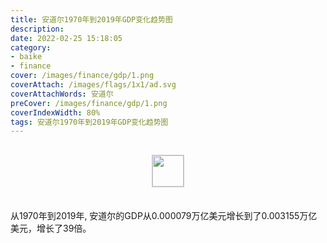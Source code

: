 ```yaml
---
title: 安道尔1970年到2019年GDP变化趋势图
description: 
date: 2022-02-25 15:18:05
category:
- baike
- finance
cover: /images/finance/gdp/1.png
coverAttach: /images/flags/1x1/ad.svg
coverAttachWords: 安道尔
preCover: /images/finance/gdp/1.png
coverIndexWidth: 80%
tags: 安道尔1970年到2019年GDP变化趋势图
---
```




<script src="/assets/js/charts/chart.js"></script>

<div style="text-align: center; margin: 30px 0; ">
    <img src="/images/flags/1x1/ad.svg" style="width: 50px; border: 1px solid #cccccc; ">
</div>

<div style="width: 98%; margin: 0 0 35px 0; ">
    <canvas id="myChart"></canvas>
</div>

<div>
<p class="paragraph">从1970年到2019年, 安道尔的GDP从0.000079万亿美元增长到了0.003155万亿美元，增长了39倍。</p>
</div>

<script>

    const dataGdp = {
        labels: [1970, 1971, 1972, 1973, 1974, 1975, 1976, 1977, 1978, 1979, 1980, 1981, 1982, 1983, 1984, 1985, 1986, 1987, 1988, 1989, 1990, 1991, 1992, 1993, 1994, 1995, 1996, 1997, 1998, 1999, 2000, 2001, 2002, 2003, 2004, 2005, 2006, 2007, 2008, 2009, 2010, 2011, 2012, 2013, 2014, 2015, 2016, 2017, 2018, 2019],
        datasets: [{
            label: '(万亿美元)  •  即刻编程  •  cn.hongkezhang.com',
            backgroundColor: 'rgb(0 0 128)',
            borderColor: 'rgb(0 0 128)',
            data: [0.000079, 0.000089, 0.000113, 0.000151, 0.000187, 0.000220, 0.000227, 0.000254, 0.000308, 0.000412, 0.000446, 0.000389, 0.000376, 0.000328, 0.000330, 0.000347, 0.000482, 0.000611, 0.000721, 0.000795, 0.001029, 0.001107, 0.001210, 0.001007, 0.001018, 0.001179, 0.001224, 0.001181, 0.001212, 0.001240, 0.001429, 0.001547, 0.001756, 0.002362, 0.002895, 0.003160, 0.003456, 0.003953, 0.004086, 0.003674, 0.003450, 0.003629, 0.003189, 0.003194, 0.003272, 0.002790, 0.002897, 0.003000, 0.003218, 0.003155],
            barPercentage: 0.3
        }]
    };

    const config = {
        type: 'line',
        data: dataGdp,
        options: {
            series: [
                {
                    barWidth: '20%'
                }
            ]
        }
    };

    const myChart = new Chart(
        document.getElementById('myChart'),
        config
    );
</script>
